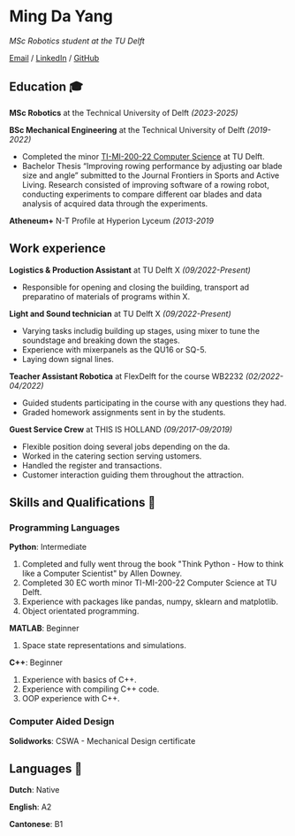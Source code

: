 # Ming Da Yang
*MSc Robotics student at the TU Delft*

[Email](mailto:mdyang2000@gmail.com) / [LinkedIn](www.linkedin.com/in/mingdayang) / [GitHub](https://github.com/CuddlyWarmth)

## Education 🎓
**MSc Robotics** at the Technical University of Delft *(2023-2025)*

**BSc Mechanical Engineering** at the Technical University of Delft *(2019-2022)*
- Completed the minor [TI-MI-200-22 Computer Science](https://studiegids.tudelft.nl/a101_displayProgram.do?program_tree_id=28512) at TU Delft.
- Bachelor Thesis “Improving rowing performance by adjusting oar blade size and angle” submitted to the Journal Frontiers in Sports and Active Living. Research consisted of improving software of a rowing robot, conducting experiments to compare different oar blades and data analysis of acquired data through the experiments.

**Atheneum+** N-T Profile at Hyperion Lyceum *(2013-2019*

## Work experience
**Logistics & Production Assistant** at TU Delft X *(09/2022-Present)*
- Responsible for opening and closing the building, transport ad preparatino of materials of programs within X.

**Light and Sound technician** at TU Delft X *(09/2022-Present)*
- Varying tasks includig building up stages, using mixer to tune the soundstage and breaking down the stages.
- Experience with mixerpanels as the QU16 or SQ-5.
- Laying down signal lines.

**Teacher Assistant Robotica** at FlexDelft for the course WB2232 *(02/2022-04/2022)*
- Guided students participating in the course with any questions they had.
- Graded homework assignments sent in by the students.

**Guest Service Crew** at THIS IS HOLLAND *(09/2017-09/2019)*
- Flexible position doing several jobs depending on the da.
- Worked in the catering section serving ustomers.
- Handled the register and transactions.
- Customer interaction guiding them throughout the attraction.

## Skills and Qualifications 📃
### Programming Languages
**Python**: Intermediate
1. Completed and fully went throug the book "Think Python - How to think like a Computer Scientist" by Allen Downey.
2. Completed 30 EC worth minor TI-MI-200-22 Computer Science at TU Delft.
3. Experience with packages like pandas, numpy, sklearn and matplotlib.
4. Object orientated programming.

**MATLAB**: Beginner
1. Space state representations and simulations.

**C++**: Beginner
1. Experience with basics of C++.
2. Experience with compiling C++ code.
3. OOP experience with C++.

### Computer Aided Design
**Solidworks**: CSWA - Mechanical Design certificate


## Languages 💬
**Dutch**: Native

**English**: A2

**Cantonese**: B1
